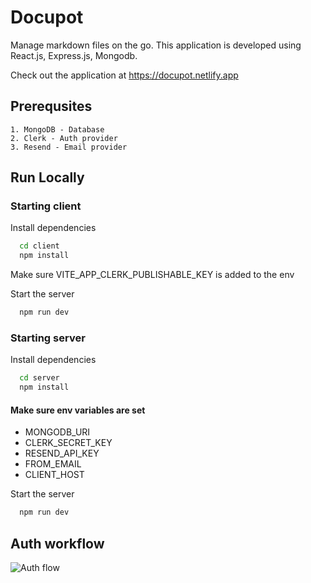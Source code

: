 # Docupot 
Manage markdown files on the go. This application is developed using React.js, Express.js, Mongodb.

Check out the application at https://docupot.netlify.app


## Prerequsites

    1. MongoDB - Database
    2. Clerk - Auth provider
    3. Resend - Email provider


## Run Locally

### Starting client

Install dependencies

```bash
  cd client 
  npm install
```
Make sure VITE_APP_CLERK_PUBLISHABLE_KEY is added to the env

Start the server

```bash
  npm run dev
```

### Starting server

Install dependencies

```bash
  cd server 
  npm install
```
#### Make sure env variables are set
- MONGODB_URI
- CLERK_SECRET_KEY
- RESEND_API_KEY
- FROM_EMAIL
- CLIENT_HOST

Start the server

```bash
  npm run dev
```

## Auth workflow

![Auth flow](https://docupot.netlify.app/auth-flow.png)
